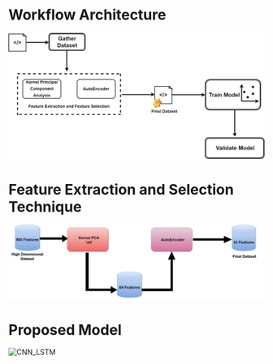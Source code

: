 # Workflow Architecture
![Workflow](https://github.com/madhyam2001/Mental_State-Classification/blob/master/Architectures/Workflow.png)

# Feature Extraction and Selection Technique
![Auto-KPCA](https://github.com/madhyam2001/Mental_State-Classification/blob/master/Architectures/Auto-KPCA.png)

# Proposed Model
![CNN_LSTM](https://github.com/madhyam2001/Mental_State-Classification/assets/88341627/169afefa-132f-4866-bb0b-154573043e66)
